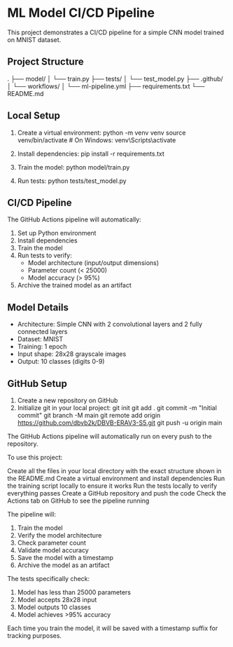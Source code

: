 # ML Model CI/CD Pipeline

This project demonstrates a CI/CD pipeline for a simple CNN model trained on MNIST dataset.

## Project Structure 
.
├── model/
│ └── train.py
├── tests/
│ └── test_model.py
├── .github/
│ └── workflows/
│ └── ml-pipeline.yml
├── requirements.txt
└── README.md

## Local Setup

1. Create a virtual environment:
python -m venv venv
source venv/bin/activate # On Windows: venv\Scripts\activate

2. Install dependencies:
pip install -r requirements.txt

3. Train the model:
python model/train.py

4. Run tests:
python tests/test_model.py

## CI/CD Pipeline

The GitHub Actions pipeline will automatically:
1. Set up Python environment
2. Install dependencies
3. Train the model
4. Run tests to verify:
   - Model architecture (input/output dimensions)
   - Parameter count (< 25000)
   - Model accuracy (> 95%)
5. Archive the trained model as an artifact

## Model Details

- Architecture: Simple CNN with 2 convolutional layers and 2 fully connected layers
- Dataset: MNIST
- Training: 1 epoch
- Input shape: 28x28 grayscale images
- Output: 10 classes (digits 0-9)

## GitHub Setup

1. Create a new repository on GitHub
2. Initialize git in your local project:
git init
git add .
git commit -m "Initial commit"
git branch -M main
git remote add origin https://github.com/dbvb2k/DBVB-ERAV3-S5.git
git push -u origin main


The GitHub Actions pipeline will automatically run on every push to the repository.

To use this project:

Create all the files in your local directory with the exact structure shown in the README.md
Create a virtual environment and install dependencies
Run the training script locally to ensure it works
Run the tests locally to verify everything passes
Create a GitHub repository and push the code
Check the Actions tab on GitHub to see the pipeline running

The pipeline will:
1. Train the model
2. Verify the model architecture
3. Check parameter count
4. Validate model accuracy
5. Save the model with a timestamp
6. Archive the model as an artifact

The tests specifically check:
1. Model has less than 25000 parameters
2. Model accepts 28x28 input
3. Model outputs 10 classes
4. Model achieves >95% accuracy

Each time you train the model, it will be saved with a timestamp suffix for tracking purposes.

